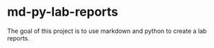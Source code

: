 # md-py-lab-reports

The goal of this project is to use markdown and python to create a lab reports. 
